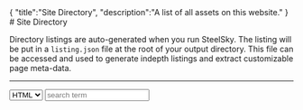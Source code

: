 <steelsky>
{
  "title":"Site Directory",
  "description":"A list of all assets on this website."
}
</steelsky>
# Site Directory

Directory listings are auto-generated when you run SteelSky. The listing will be put in a `listing.json` file at the root of your output directory. This file can be accessed and used to generate indepth listings and extract customizable page meta-data. 

---

<select id="filter" onchange="ssList.updateFilter()">
  <option value=".html">HTML</option> 
  <option value="all">All</option>
  <option value=".gif">GIF</option>
  <option value=".png">PNG</option>
  <option value=".jpg">JPG</option>
  <option value=".txt">TXT</option>
</select>
<input type="text" id="search" onchange="ssList.updateFilter()" placeholder="search term">

<div id="listing-area"></div>

<style>
.ss-listing-item-wrap{
  padding:0.75rem;
  margin:0.25rem;
}
.ss-listing-item-title{
  font-size:2rem;
}
.ss-listing-item-title a{
  text-decoration:none;
}
</style>

<script src="/ssList.js"></script>